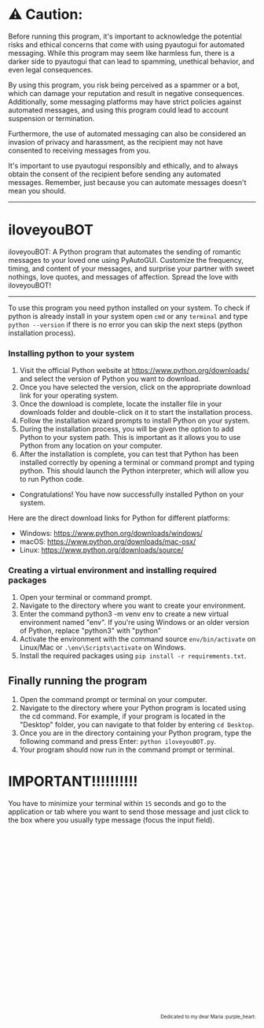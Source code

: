 # :warning: Caution:
Before running this program, it's important to acknowledge the potential risks and ethical concerns that come with using pyautogui for automated messaging. While this program may seem like harmless fun, there is a darker side to pyautogui that can lead to spamming, unethical behavior, and even legal consequences.

By using this program, you risk being perceived as a spammer or a bot, which can damage your reputation and result in negative consequences. Additionally, some messaging platforms may have strict policies against automated messages, and using this program could lead to account suspension or termination.

Furthermore, the use of automated messaging can also be considered an invasion of privacy and harassment, as the recipient may not have consented to receiving messages from you.

It's important to use pyautogui responsibly and ethically, and to always obtain the consent of the recipient before sending any automated messages. Remember, just because you can automate messages doesn't mean you should.

---

# iloveyouBOT
iloveyouBOT: A Python program that automates the sending of romantic messages to your loved one using PyAutoGUI. Customize the frequency, timing, and content of your messages, and surprise your partner with sweet nothings, love quotes, and messages of affection. Spread the love with iloveyouBOT!

---

To use this program you need python installed on your system. To check if python is already install in your system open `cmd` or any `terminal` and type `python --version` if there is no error you can skip the next steps (python installation process).

###  Installing python to your system

1. Visit the official Python website at https://www.python.org/downloads/ and select the version of Python you want to download.
2. Once you have selected the version, click on the appropriate download link for your operating system.
3. Once the download is complete, locate the installer file in your downloads folder and double-click on it to start the installation process.
4. Follow the installation wizard prompts to install Python on your system.
5. During the installation process, you will be given the option to add Python to your system path. This is important as it allows you to use Python from any location on your computer.
6. After the installation is complete, you can test that Python has been installed correctly by opening a terminal or command prompt and typing python. This should launch the Python interpreter, which will allow you to run Python code.

- Congratulations! You have now successfully installed Python on your system.

Here are the direct download links for Python for different platforms:
- Windows: https://www.python.org/downloads/windows/
- macOS: https://www.python.org/downloads/mac-osx/
- Linux: https://www.python.org/downloads/source/

### Creating a virtual environment and installing required packages

1. Open your terminal or command prompt.
2. Navigate to the directory where you want to create your environment.
3. Enter the command python3 -m venv env to create a new virtual environment named "env". If you're using Windows or an older version of Python, replace "python3" with "python"
4. Activate the environment with the command source `env/bin/activate` on Linux/Mac or `.\env\Scripts\activate` on Windows.
5. Install the required packages using `pip install -r requirements.txt`.

## Finally running the program

1. Open the command prompt or terminal on your computer.
2. Navigate to the directory where your Python program is located using the cd command. For example, if your program is located in the "Desktop" folder, you can navigate to that folder by entering `cd Desktop`.
3. Once you are in the directory containing your Python program, type the following command and press Enter: `python iloveyouBOT.py`.
4. Your program should now run in the command prompt or terminal.

# IMPORTANT!!!!!!!!!!

You have to minimize your terminal within `15` seconds and go to the application or tab where you want to send those message and just click to the box where you usually type message (focus the input field).
&nbsp;

&nbsp;

&nbsp;

&nbsp;

&nbsp;

&nbsp;

&nbsp;

&nbsp;

&nbsp;

&nbsp;

&nbsp;

&nbsp;

&nbsp;

<p align="right"><sub><sub>Dedicated to my dear Maria :purple_heart:</sub></sub></p>
